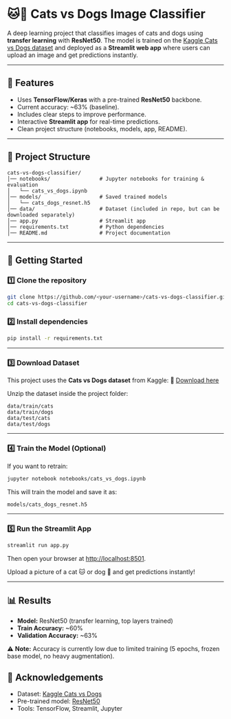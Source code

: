 # 🐱🐶 Cats vs Dogs Image Classifier

A deep learning project that classifies images of cats and dogs using **transfer learning** with **ResNet50**. The model is trained on the [Kaggle Cats vs Dogs dataset](https://www.kaggle.com/datasets/tongpython/cat-and-dog) and deployed as a **Streamlit web app** where users can upload an image and get predictions instantly.

---

## 📌 Features

* Uses **TensorFlow/Keras** with a pre-trained **ResNet50** backbone.
* Current accuracy: \~63% (baseline).
* Includes clear steps to improve performance.
* Interactive **Streamlit app** for real-time predictions.
* Clean project structure (notebooks, models, app, README).

---

## 📂 Project Structure

```
cats-vs-dogs-classifier/
│── notebooks/                # Jupyter notebooks for training & evaluation
│   └── cats_vs_dogs.ipynb
│── models/                   # Saved trained models
│   └── cats_dogs_resnet.h5
│── data/                     # Dataset (included in repo, but can be downloaded separately)
│── app.py                    # Streamlit app
│── requirements.txt          # Python dependencies
│── README.md                 # Project documentation
```

---

## 🚀 Getting Started

### 1️⃣ Clone the repository

```bash
git clone https://github.com/<your-username>/cats-vs-dogs-classifier.git
cd cats-vs-dogs-classifier
```

### 2️⃣ Install dependencies

```bash
pip install -r requirements.txt
```

---

### 3️⃣ Download Dataset

This project uses the **Cats vs Dogs dataset** from Kaggle:
🔗 [Download here](https://www.kaggle.com/datasets/tongpython/cat-and-dog)

Unzip the dataset inside the project folder:

```
data/train/cats
data/train/dogs
data/test/cats
data/test/dogs
```

---

### 4️⃣ Train the Model (Optional)

If you want to retrain:

```bash
jupyter notebook notebooks/cats_vs_dogs.ipynb
```

This will train the model and save it as:

```
models/cats_dogs_resnet.h5
```

---

### 5️⃣ Run the Streamlit App

```bash
streamlit run app.py
```

Then open your browser at [http://localhost:8501](http://localhost:8501).

Upload a picture of a cat 🐱 or dog 🐶 and get predictions instantly!

---

## 📊 Results

* **Model:** ResNet50 (transfer learning, top layers trained)
* **Train Accuracy:** \~60%
* **Validation Accuracy:** \~63%

⚠️ **Note:** Accuracy is currently low due to limited training (5 epochs, frozen base model, no heavy augmentation).

## 🙌 Acknowledgements

* Dataset: [Kaggle Cats vs Dogs](https://www.kaggle.com/datasets/tongpython/cat-and-dog)
* Pre-trained model: [ResNet50](https://keras.io/api/applications/resnet/#resnet50-function)
* Tools: TensorFlow, Streamlit, Jupyter
